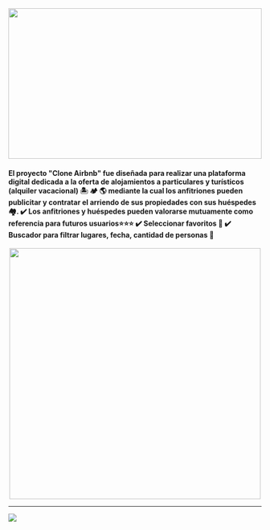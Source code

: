 <img align="center" width="100%"  height="300px" src="https://logodownload.org/wp-content/uploads/2016/10/airbnb-logo-0.png">

<h4> El proyecto "Clone Airbnb" fue diseñada para realizar una plataforma digital dedicada a la oferta de alojamientos a particulares y turísticos (alquiler vacacional) 🏝 🏕 🌎 mediante la cual los anfitriones pueden publicitar y contratar el arriendo de sus propiedades con sus huéspedes 🏘.
✔️ Los anfitriones y huéspedes pueden valorarse mutuamente como referencia para futuros usuarios⭐⭐⭐
✔️ Seleccionar favoritos 🖤
✔️ Buscador para filtrar lugares, fecha, cantidad de personas 🔎</h4>

<p align="center" ><img width="500px" height="500px" align="center"src="https://media.tenor.com/td_EA9TfVnsAAAAC/room.gif"></p> 

<hr/>

<img align="center" src="https://res.cloudinary.com/desr2crlz/image/upload/v1698208753/paginaVista_cjonyr.png">
